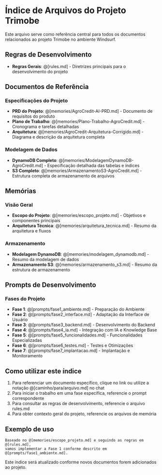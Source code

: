 # Índice de Arquivos do Projeto Trimobe

Este arquivo serve como referência central para todos os documentos relacionados ao projeto Trimobe no ambiente Windsurf.

## Regras de Desenvolvimento

- **Regras Gerais**: @[rules.md] - Diretrizes principais para o desenvolvimento do projeto

## Documentos de Referência

### Especificações do Projeto
- **PRD do Projeto**: @[memories/AgroCredit-AI-PRD.md] - Documento de requisitos do produto
- **Plano de Trabalho**: @[memories/Plano-Trabalho-AgroCredit.md] - Cronograma e tarefas detalhadas
- **Arquitetura**: @[memories/AgroCredit-Arquitetura-Corrigido.md] - Diagrama e descrição da arquitetura completa

### Modelagem de Dados
- **DynamoDB Completo**: @[memories/ModelagemDynamoDB-AgroCredit.md] - Especificação detalhada das tabelas e índices
- **S3 Completo**: @[memories/ArmazenamentoS3-AgroCredit.md] - Estrutura completa de armazenamento de arquivos

## Memórias

### Visão Geral
- **Escopo do Projeto**: @[memories/escopo_projeto.md] - Objetivos e componentes principais
- **Arquitetura Técnica**: @[memories/arquitetura_tecnica.md] - Resumo da arquitetura e fluxos

### Armazenamento
- **Modelagem DynamoDB**: @[memories/modelagem_dynamodb.md] - Resumo da modelagem de dados
- **Armazenamento S3**: @[memories/armazenamento_s3.md] - Resumo da estrutura de armazenamento

## Prompts de Desenvolvimento

### Fases do Projeto
- **Fase 1**: @[prompts/fase1_ambiente.md] - Preparação do Ambiente
- **Fase 2**: @[prompts/fase2_interface.md] - Adaptação da Interface de Usuário
- **Fase 3**: @[prompts/fase3_backend.md] - Desenvolvimento do Backend
- **Fase 4**: @[prompts/fase4_ia.md] - Integração com IA e Knowledge Base
- **Fase 5**: @[prompts/fase5_funcionalidades.md] - Funcionalidades Especializadas
- **Fase 6**: @[prompts/fase6_testes.md] - Testes e Otimizações
- **Fase 7**: @[prompts/fase7_implantacao.md] - Implantação e Monitoramento

## Como utilizar este índice

1. Para referenciar um documento específico, clique no link ou utilize a notação @[caminho/para/arquivo.md] no chat
2. Para iniciar o trabalho em uma fase específica, referencie o prompt correspondente
3. Para consultar as regras de desenvolvimento, referencie o arquivo rules.md
4. Para obter contexto geral do projeto, referencie os arquivos de memória

## Exemplo de uso

```
Baseado no @[memories/escopo_projeto.md] e seguindo as regras em @[rules.md], 
vamos implementar a Fase 1 conforme descrito em @[prompts/fase1_ambiente.md].
```

Este índice será atualizado conforme novos documentos forem adicionados ao projeto.
